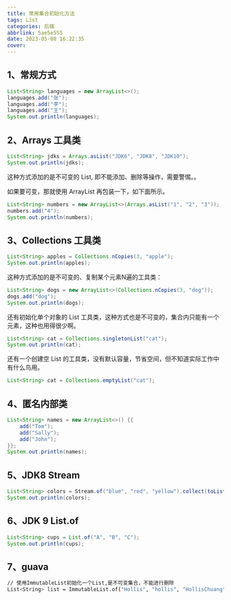 ```yaml
---
title: 常用集合初始化方法
tags: List
categories: 后端
abbrlink: 5ae5e555
date: 2023-05-08 16:22:35
cover:
---
```

## 1、常规方式

```java
List<String> languages = new ArrayList<>();
languages.add("张");
languages.add("李");
languages.add("王");
System.out.println(languages);
```

## 2、Arrays 工具类

```java
List<String> jdks = Arrays.asList("JDK6", "JDK8", "JDK10");
System.out.println(jdks);
```

这种方式添加的是不可变的 List, 即不能添加、删除等操作，需要警惕。。

如果要可变，那就使用 ArrayList 再包装一下，如下面所示。

```java
List<String> numbers = new ArrayList<>(Arrays.asList("1", "2", "3"));
numbers.add("4");
System.out.println(numbers);
```

## 3、Collections 工具类

```java
List<String> apples = Collections.nCopies(3, "apple");
System.out.println(apples);
```

这种方式添加的是不可变的、复制某个元素N遍的工具类：

```java
List<String> dogs = new ArrayList<>(Collections.nCopies(3, "dog"));
dogs.add("dog");
System.out.println(dogs);
```

还有初始化单个对象的 List 工具类，这种方式也是不可变的，集合内只能有一个元素，这种也用得很少啊。

```java
List<String> cat = Collections.singletonList("cat");
System.out.println(cat);
```

还有一个创建空 List 的工具类，没有默认容量，节省空间，但不知道实际工作中有什么鸟用。

```java
List<String> cat = Collections.emptyList("cat");
```

## 4、匿名内部类

```java
List<String> names = new ArrayList<>() {{
    add("Tom");
    add("Sally");
    add("John");
}};
System.out.println(names);
```

## 5、JDK8 Stream

```java
List<String> colors = Stream.of("blue", "red", "yellow").collect(toList());
System.out.println(colors);
```

## 6、JDK 9 List.of

```java
List<String> cups = List.of("A", "B", "C");
System.out.println(cups);
```

## 7、guava

```bash
// 使用ImmutableList初始化一个List,是不可变集合，不能进行删除
List<String> list = ImmutableList.of("Hollis", "hollis", "HollisChuang", "H");
```